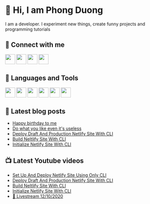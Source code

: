 # 👋 Hi, I am Phong Duong

I am a developer. I experiment new things, create funny projects and programming tutorials

## 🔗 Connect with me

[<img height="32" width="32" src="https://cdn.jsdelivr.net/npm/simple-icons@v3/icons/youtube.svg" />](https://www.youtube.com/channel/UCXykqt3V2-9bYXKWZRcH0rA)
[<img height="32" width="32" src="https://cdn.jsdelivr.net/npm/simple-icons@v3/icons/twitter.svg" />](https://twitter.com/koo_gio)
[<img height="32" width="32" src="https://cdn.jsdelivr.net/npm/simple-icons@v3/icons/facebook.svg" />](https://www.facebook.com/koogio)
[<img height="32" width="32" src="https://cdn.jsdelivr.net/npm/simple-icons@v3/icons/linkedin.svg" />](https://www.linkedin.com/in/phong-duong/)

## 🧰 Languages and Tools

[<img height="32" width="32" src="https://cdn.jsdelivr.net/npm/simple-icons@v3/icons/javascript.svg" />](javascript)
[<img height="32" width="32" src="https://cdn.jsdelivr.net/npm/simple-icons@v3/icons/html5.svg" />](html5)
[<img height="32" width="32" src="https://cdn.jsdelivr.net/npm/simple-icons@v3/icons/css3.svg" />](css3)
[<img height="32" width="32" src="https://cdn.jsdelivr.net/npm/simple-icons@v3/icons/node-dot-js.svg" />](nodejs)
[<img height="32" width="32" src="https://cdn.jsdelivr.net/npm/simple-icons@v3/icons/react.svg" />](react)
[<img height="32" width="32" src="https://cdn.jsdelivr.net/npm/simple-icons@v3/icons/vue-dot-js.svg" />](vue)

## 📝 Latest blog posts

<!-- BLOG-POST-LIST:START -->
- [Happy birthday to me](https://phongduong.dev/blog/happy-birthday-to-me/)
- [Do what you like even it's useless](https://phongduong.dev/blog/do-what-you-like-even-it-s-useless/)
- [Deploy Draft And Production Netlify Site With CLI](https://phongduong.dev/blog/deploy-draft-and-production-netlify-site-with-cli/)
- [Build Neltlify Site With CLI](https://phongduong.dev/blog/build-neltlify-site-with-cli/)
- [Initialize Netlify Site With CLI](https://phongduong.dev/blog/initialize-netlify-site-with-cli/)
<!-- BLOG-POST-LIST:END -->

## 📺 Latest Youtube videos

<!-- YOUTUBE-VIDEO-LIST:START -->
- [Set Up And Deploy Netlify Site Using Only CLI](https://www.youtube.com/watch?v=1wYdoLGs_p0)
- [Deploy Draft And Production Netlify Site With CLI](https://www.youtube.com/watch?v=r3Fy5mQwtos)
- [Build Neltlify Site With CLI](https://www.youtube.com/watch?v=Z4wr8Hz5n0o)
- [Initialize Netlify Site With CLI](https://www.youtube.com/watch?v=NxjigOJ5-TA)
- [🔴 Livestream 12/10/2020](https://www.youtube.com/watch?v=Yjd42Au20Bw)
<!-- YOUTUBE-VIDEO-LIST:END -->
